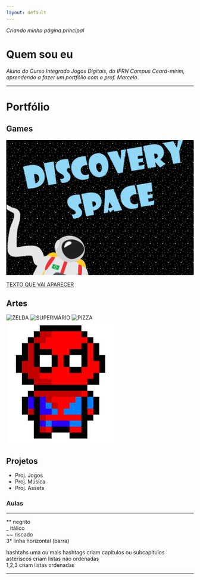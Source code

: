 ```yaml
---
layout: default
---
```


_Criando_ _minha_ _página_ _principal_

# Quem sou eu

_Aluna do Curso Integrado Jogos Digitais, do IFRN Campus Ceará-mirim, aprendendo a fazer um portfólio com o prof. Marcelo_.

* * *

# Portfólio

## Games

[![](discoveryspace.png)](https://hildelitan.github.io/DiscoverySpace/)



[TEXTO QUE VAI APARECER](LINK)

## Artes


![ZELDA](http://pixelartmaker.com/art/f517e09af9b5f97.png)
![SUPERMÁRIO](http://pixelartmaker.com/art/2d5a24a09deadd2.png)
![PIZZA](http://piq.codeus.net/static/media/userpics/piq_248646_400x400.png)
![](homemaranha.png)


## Projetos

* Proj. Jogos
* Proj. Música
* Proj. Assets

### Aulas

* * *

** negrito  
_ itálico  
~~ riscado  
3* linha horizontal (barra)

hashtahs uma ou mais hashtags criam capítulos ou subcapítulos  
asteriscos criam listas não ordenadas  
1,2,3 criam listas ordenadas  

* * *
